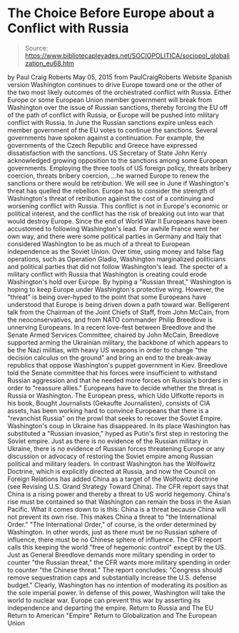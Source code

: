 # The Choice Before Europe about a Conflict with Russia

> Source: https://www.bibliotecapleyades.net/SOCIOPOLITICA/sociopol_globalization_eu68.htm

by Paul Craig Roberts
May 05, 2015
from PaulCraigRoberts Website
Spanish version
Washington continues to drive Europe toward one or the other of the two most likely outcomes of the orchestrated conflict with Russia.
Either Europe or some European Union member government will break from Washington over the issue of Russian sanctions, thereby forcing the EU off of the path of conflict with Russia, or Europe will be pushed into military conflict with Russia. In June the Russian sanctions expire unless each member government of the EU votes to continue the sanctions. Several governments have spoken against a continuation. For example, the governments of the Czech Republic and Greece have expressed dissatisfaction with the sanctions. US Secretary of State John Kerry acknowledged growing opposition to the sanctions among some European governments.
Employing the three tools of US foreign policy,
threats bribery coercion,
threats
bribery
coercion,
...he warned Europe to renew the sanctions or there would be retribution. We will see in June if Washington's threat has quelled the rebellion. Europe has to consider the strength of Washington's threat of retribution against the cost of a continuing and worsening conflict with Russia. This conflict is not in Europe's economic or political interest, and the conflict has the risk of breaking out into war that would destroy Europe. Since the end of World War II Europeans have been accustomed to following Washington's lead. For awhile France went her own way, and there were some political parties in Germany and Italy that considered Washington to be as much of a threat to European independence as the Soviet Union.
Over time, using money and false flag operations, such as Operation Gladio, Washington marginalized politicians and political parties that did not follow Washington's lead. The specter of a military conflict with Russia that Washington is creating could erode Washington's hold over Europe. By hyping a "Russian threat," Washington is hoping to keep Europe under Washington's protective wing. However, the "threat" is being over-hyped to the point that some Europeans have understood that Europe is being driven down a path toward war. Belligerent talk from the Chairman of the Joint Chiefs of Staff, from John McCain, from the neoconservatives, and from NATO commander Philip Breedlove is unnerving Europeans.
In a recent love-fest between Breedlove and the Senate Armed Services Committee, chaired by John McCain, Breedlove supported arming the Ukrainian military, the backbone of which appears to be the Nazi militias, with heavy US weapons in order to change "the decision calculus on the ground" and bring an end to the break-away republics that oppose Washington's puppet government in Kiev. Breedlove told the Senate committee that his forces were insufficient to withstand Russian aggression and that he needed more forces on Russia's borders in order to "reassure allies." Europeans have to decide whether the threat is Russia or Washington.
The European press, which Udo Ulfkotte reports in his book, Bought Journalists (Gekaufte Journalisten), consists of CIA assets, has been working hard to convince Europeans that there is a "revanchist Russia" on the prowl that seeks to recover the Soviet Empire.
Washington's coup in Ukraine has disappeared. In its place Washington has substituted a "Russian invasion," hyped as Putin's first step in restoring the Soviet empire. Just as there is no evidence of the Russian military in Ukraine, there is no evidence of Russian forces threatening Europe or any discussion or advocacy of restoring the Soviet empire among Russian political and military leaders. In contrast Washington has the Wolfowitz Doctrine, which is explicitly directed at Russia, and now the Council on Foreign Relations has added China as a target of the Wolfowitz doctrine (see Revising U.S. Grand Strategy Toward China). The CFR report says that China is a rising power and thereby a threat to US world hegemony.
China's rise must be contained so that Washington can remain the boss in the Asian Pacific. What it comes down to is this: China is a threat because China will not prevent its own rise.
This makes China a threat to "the International Order."
"The International Order," of course, is the order determined by Washington. In other words, just as there must be no Russian sphere of influence, there must be no Chinese sphere of influence.
The CFR report calls this keeping the world "free of hegemonic control" except by the US. Just as General Breedlove demands more military spending in order to counter "the Russian threat," the CFR wants more military spending in order to counter "the Chinese threat."
The report concludes:
"Congress should remove sequestration caps and substantially increase the U.S. defense budget."
Clearly, Washington has no intention of moderating its position as the sole imperial power.
In defense of this power, Washington will take the world to nuclear war. Europe can prevent this war by asserting its independence and departing the empire.
Return to Russia and The EU
Return to American "Empire"
Return to Globalization and The European Union
